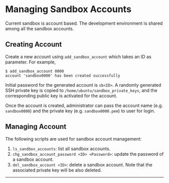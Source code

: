 # Managing Sandbox Accounts #

Current sandbox is account based. The development environment is shared among all the sandbox accounts. 

## Creating Account ##

Create a new account using `add_sandbox_account` which takes an ID as parameter. For example, 

    $ add_sandbox_account 0000
    account 'sandbox0000' has been created successfully

Initial password for the generated account is `sb<ID>`. A randomly generated SSH private key is copied to `/home/ubuntu/sandbox_private_keys`, and the corresponding public key is activated for the account. 

Once the account is created, administrator can pass the account name (e.g. `sandbox0000`) and the private key (e.g. `sandbox0000.pem`) to user for login. 

## Managing Account ##

The following scripts are used for sandbox account management: 

1. `ls_sandbox_accounts`: list all sandbox accounts. 
2. `chg_sandbox_account_password <ID> <Password>`: update the password of a sandbox account. 
3. `del_sandbox_account <ID>`: delete a sandbox account. Note that the associated private key will be also deleted. 

----
